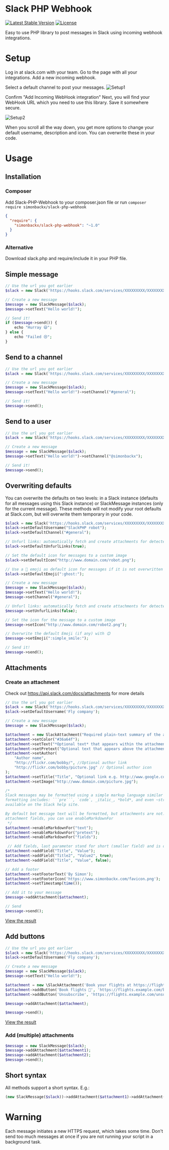 # Slack PHP Webhook
[![Latest Stable Version](https://poser.pugx.org/simonbackx/slack-php-webhook/v/stable)](https://packagist.org/packages/simonbackx/slack-php-webhook) [![License](https://poser.pugx.org/simonbackx/slack-php-webhook/license)](https://packagist.org/packages/simonbackx/slack-php-webhook)

Easy to use PHP library to post messages in Slack using incoming webhook integrations.

# Setup
Log in at slack.com with your team. Go to the page with all your integrations. Add a new incoming webhook.

Select a default channel to post your messages.
![Setup1](http://www.cloock.be/uploads/slack1.png)

Confirm "Add Incoming WebHook integration"
Next, you will find your WebHook URL which you need to use this library. Save it somewhere secure.

![Setup2](http://www.cloock.be/uploads/slack2.png)

When you scroll all the way down, you get more options to change your default username, description and icon. You can overwrite these in your code.
	 
# Usage
## Installation

### Composer

Add Slack-PHP-Webhook to your composer.json file or run `composer require simonbackx/slack-php-webhook`

```json
{
  "require": {
    "simonbackx/slack-php-webhook": "~1.0"
  }
}
```

### Alternative

Download slack.php and require/include it in your PHP file.

## Simple message

```php
// Use the url you got earlier
$slack = new Slack('https://hooks.slack.com/services/XXXXXXXXX/XXXXXXXXX/XXXXXXXXXXXXXXXXXXXXXXXX');

// Create a new message
$message = new SlackMessage($slack);
$message->setText("Hello world!");

// Send it!
if ($message->send()) {
    echo "Hurray 😄";
} else {
    echo "Failed 😢";
}
```

## Send to a channel
```php
// Use the url you got earlier
$slack = new Slack('https://hooks.slack.com/services/XXXXXXXXX/XXXXXXXXX/XXXXXXXXXXXXXXXXXXXXXXXX');

// Create a new message
$message = new SlackMessage($slack);
$message->setText("Hello world!")->setChannel("#general");

// Send it!
$message->send();
```

## Send to a user
```php
// Use the url you got earlier
$slack = new Slack('https://hooks.slack.com/services/XXXXXXXXX/XXXXXXXXX/XXXXXXXXXXXXXXXXXXXXXXXX');

// Create a new message
$message = new SlackMessage($slack);
$message->setText("Hello world!")->setChannel("@simonbackx");

// Send it!
$message->send();
```

## Overwriting defaults
You can overwrite the defaults on two levels: in a Slack instance (defaults for all messages using this Slack instance) or SlackMessage instances (only for the current message). These methods will not modify your root defaults at Slack.com, but will overwrite them temporary in your code.

```php
$slack = new Slack('https://hooks.slack.com/services/XXXXXXXXX/XXXXXXXXX/XXXXXXXXXXXXXXXXXXXXXXXX');
$slack->setDefaultUsername("SlackPHP robot"); 
$slack->setDefaultChannel("#general");

// Unfurl links: automatically fetch and create attachments for detected URLs
$slack->setDefaultUnfurlLinks(true); 

// Set the default icon for messages to a custom image
$slack->setDefaultIcon("http://www.domain.com/robot.png"); 

// Use a 👻 emoji as default icon for messages if it is not overwritten in messages
$slack->setDefaultEmoji(":ghost:");

// Create a new message
$message = new SlackMessage($slack);
$message->setText("Hello world!");
$message->setChannel("#general");

// Unfurl links: automatically fetch and create attachments for detected URLs
$message->setUnfurlLinks(false);

// Set the icon for the message to a custom image
$message->setIcon("http://www.domain.com/robot2.png");

// Overwrite the default Emoji (if any) with 😊
$message->setEmoji(":simple_smile:");

// Send it!
$message->send();

```

## Attachments
### Create an attachment
Check out https://api.slack.com/docs/attachments for more details

```php
// Use the url you got earlier
$slack = new Slack('https://hooks.slack.com/services/XXXXXXXXX/XXXXXXXXX/XXXXXXXXXXXXXXXXXXXXXXXX');
$slack->setDefaultUsername('Fly company');

// Create a new message
$message = new SlackMessage($slack);

$attachment = new SlackAttachment("Required plain-text summary of the attachment.");
$attachment->setColor("#36a64f");
$attachment->setText("*Optional text* that appears within the attachment");
$attachment->setPretext("Optional text that appears above the attachment block");
$attachment->setAuthor(
    "Author name", 
    "http://flickr.com/bobby/", //Optional author link
    "http://flickr.com/bobby/picture.jpg" // Optional author icon
);
$attachment->setTitle("Title", "Optional link e.g. http://www.google.com/");
$attachment->setImage("http://www.domain.com/picture.jpg");

/*
Slack messages may be formatted using a simple markup language similar to Markdown. Supported 
formatting includes: ```pre```, `code`, _italic_, *bold*, and even ~strike~.; full details are 
available on the Slack help site.

By default bot message text will be formatted, but attachments are not. To enable formatting on 
attachment fields, you can use enableMarkdownFor
 */
$attachment->enableMarkdownFor("text");
$attachment->enableMarkdownFor("pretext");
$attachment->enableMarkdownFor("fields");

 // Add fields, last parameter stand for short (smaller field) and is optional
$attachment->addField("Title", "Value");
$attachment->addField("Title2", "Value2", true);
$attachment->addField("Title", "Value", false);

// Add a footer
$attachment->setFooterText('By Simon');
$attachment->setFooterIcon('https://www.simonbackx.com/favicon.png');
$attachment->setTimestamp(time());

// Add it to your message
$message->addAttachment($attachment);

// Send
$message->send();
```
[View the result](https://api.slack.com/docs/messages/builder?msg=%7B%0A%20%20%20%20%22text%22%3A%20%22%22%2C%0A%20%20%20%20%22username%22%3A%20%22Fly%20company%22%2C%0A%20%20%20%20%22attachments%22%3A%20%5B%0A%20%20%20%20%20%20%20%20%7B%0A%20%20%20%20%20%20%20%20%20%20%20%20%22fallback%22%3A%20%22Required%20plain-text%20summary%20of%20the%20attachment.%22%2C%0A%20%20%20%20%20%20%20%20%20%20%20%20%22color%22%3A%20%22%2336a64f%22%2C%0A%20%20%20%20%20%20%20%20%20%20%20%20%22pretext%22%3A%20%22Optional%20text%20that%20appears%20above%20the%20attachment%20block%22%2C%0A%20%20%20%20%20%20%20%20%20%20%20%20%22author_name%22%3A%20%22Author%20name%22%2C%0A%20%20%20%20%20%20%20%20%20%20%20%20%22mrkdwn_in%22%3A%20%5B%0A%20%20%20%20%20%20%20%20%20%20%20%20%20%20%20%20%22text%22%2C%0A%20%20%20%20%20%20%20%20%20%20%20%20%20%20%20%20%22pretext%22%2C%0A%20%20%20%20%20%20%20%20%20%20%20%20%20%20%20%20%22fields%22%0A%20%20%20%20%20%20%20%20%20%20%20%20%5D%2C%0A%20%20%20%20%20%20%20%20%20%20%20%20%22author_link%22%3A%20%22http%3A%2F%2Fflickr.com%2Fbobby%2F%22%2C%0A%20%20%20%20%20%20%20%20%20%20%20%20%22author_icon%22%3A%20%22http%3A%2F%2Fflickr.com%2Fbobby%2Fpicture.jpg%22%2C%0A%20%20%20%20%20%20%20%20%20%20%20%20%22title%22%3A%20%22Title%22%2C%0A%20%20%20%20%20%20%20%20%20%20%20%20%22title_link%22%3A%20%22Optional%20link%20e.g.%20http%3A%2F%2Fwww.google.com%2F%22%2C%0A%20%20%20%20%20%20%20%20%20%20%20%20%22text%22%3A%20%22%2AOptional%20text%2A%20that%20appears%20within%20the%20attachment%22%2C%0A%20%20%20%20%20%20%20%20%20%20%20%20%22fields%22%3A%20%5B%0A%20%20%20%20%20%20%20%20%20%20%20%20%20%20%20%20%7B%0A%20%20%20%20%20%20%20%20%20%20%20%20%20%20%20%20%20%20%20%20%22title%22%3A%20%22Title%22%2C%0A%20%20%20%20%20%20%20%20%20%20%20%20%20%20%20%20%20%20%20%20%22value%22%3A%20%22Value%22%0A%20%20%20%20%20%20%20%20%20%20%20%20%20%20%20%20%7D%2C%0A%20%20%20%20%20%20%20%20%20%20%20%20%20%20%20%20%7B%0A%20%20%20%20%20%20%20%20%20%20%20%20%20%20%20%20%20%20%20%20%22title%22%3A%20%22Title2%22%2C%0A%20%20%20%20%20%20%20%20%20%20%20%20%20%20%20%20%20%20%20%20%22value%22%3A%20%22Value2%22%2C%0A%20%20%20%20%20%20%20%20%20%20%20%20%20%20%20%20%20%20%20%20%22short%22%3A%20true%0A%20%20%20%20%20%20%20%20%20%20%20%20%20%20%20%20%7D%2C%0A%20%20%20%20%20%20%20%20%20%20%20%20%20%20%20%20%7B%0A%20%20%20%20%20%20%20%20%20%20%20%20%20%20%20%20%20%20%20%20%22title%22%3A%20%22Title%22%2C%0A%20%20%20%20%20%20%20%20%20%20%20%20%20%20%20%20%20%20%20%20%22value%22%3A%20%22Value%22%2C%0A%20%20%20%20%20%20%20%20%20%20%20%20%20%20%20%20%20%20%20%20%22short%22%3A%20false%0A%20%20%20%20%20%20%20%20%20%20%20%20%20%20%20%20%7D%0A%20%20%20%20%20%20%20%20%20%20%20%20%5D%2C%0A%20%20%20%20%20%20%20%20%20%20%20%20%22image_url%22%3A%20%22http%3A%2F%2Fwww.domain.com%2Fpicture.jpg%22%2C%0A%20%20%20%20%20%20%20%20%20%20%20%20%22footer%22%3A%20%22By%20Simon%22%2C%0A%20%20%20%20%20%20%20%20%20%20%20%20%22footer_icon%22%3A%20%22https%3A%2F%2Fwww.simonbackx.com%2Ffavicon.png%22%2C%0A%20%20%20%20%20%20%20%20%20%20%20%20%22ts%22%3A%201523486931%0A%20%20%20%20%20%20%20%20%7D%0A%20%20%20%20%5D%0A%7D)

## Add buttons
```php
// Use the url you got earlier
$slack = new Slack('https://hooks.slack.com/services/XXXXXXXXX/XXXXXXXXX/XXXXXXXXXXXXXXXXXXXXXXXX');
$slack->setDefaultUsername('Fly company');

// Create a new message
$message = new SlackMessage($slack);
$message->setText("Hello world!");

$attachment = new \SlackAttachment('Book your flights at https://flights.example.com/book/r123456');
$attachment->addButton('Book flights 🛫', 'https://flights.example.com/book/r123456');
$attachment->addButton('Unsubscribe', 'https://flights.example.com/unsubscribe');

$message->addAttachment($attachment);

$message->send();
```
[View the result](https://api.slack.com/docs/messages/builder?msg=%7B%0A%20%20%20%20%22text%22%3A%20%22%3C%40W1A2BC3DD%3E%20approved%20your%20travel%20request.%20Book%20any%20airline%20you%20like%20by%20continuing%20below.%22%2C%0A%20%20%20%20%22username%22%3A%20%22Fly%20company%22%2C%0A%20%20%20%20%22icon_emoji%22%3A%20%22%3Aairplane%3A%22%2C%0A%20%20%20%20%22attachments%22%3A%20%5B%0A%20%20%20%20%20%20%20%20%7B%0A%20%20%20%20%20%20%20%20%20%20%20%20%22fallback%22%3A%20%22Book%20your%20flights%20at%20https%3A%2F%2Fflights.example.com%2Fbook%2Fr123456%22%2C%0A%20%20%20%20%20%20%20%20%20%20%20%20%22actions%22%3A%20%5B%0A%20%20%20%20%20%20%20%20%20%20%20%20%20%20%20%20%7B%0A%20%20%20%20%20%20%20%20%20%20%20%20%20%20%20%20%20%20%20%20%22type%22%3A%20%22button%22%2C%0A%20%20%20%20%20%20%20%20%20%20%20%20%20%20%20%20%20%20%20%20%22text%22%3A%20%22Book%20flights%20%F0%9F%9B%AB%22%2C%0A%20%20%20%20%20%20%20%20%20%20%20%20%20%20%20%20%20%20%20%20%22url%22%3A%20%22https%3A%2F%2Fflights.example.com%2Fbook%2Fr123456%22%0A%20%20%20%20%20%20%20%20%20%20%20%20%20%20%20%20%7D%2C%0A%20%20%20%20%20%20%20%20%20%20%20%20%20%20%20%20%7B%0A%20%20%20%20%20%20%20%20%20%20%20%20%20%20%20%20%20%20%20%20%22type%22%3A%20%22button%22%2C%0A%20%20%20%20%20%20%20%20%20%20%20%20%20%20%20%20%20%20%20%20%22text%22%3A%20%22Unsubscribe%22%2C%0A%20%20%20%20%20%20%20%20%20%20%20%20%20%20%20%20%20%20%20%20%22url%22%3A%20%22https%3A%2F%2Fflights.example.com%2Funsubscribe%22%2C%0A%20%20%20%20%20%20%20%20%20%20%20%20%20%20%20%20%20%20%20%20%22style%22%3A%20%22danger%22%0A%20%20%20%20%20%20%20%20%20%20%20%20%20%20%20%20%7D%0A%20%20%20%20%20%20%20%20%20%20%20%20%5D%0A%20%20%20%20%20%20%20%20%7D%0A%20%20%20%20%5D%0A%7D)

### Add (multiple) attachments
```php
$message = new SlackMessage($slack);
$message->addAttachment($attachment1);
$message->addAttachment($attachment2);
$message->send();
```

## Short syntax

All methods support a short syntax. E.g.:

```php
(new SlackMessage($slack))->addAttachment($attachment1)->addAttachment($attachment2)->send();
```

# Warning
Each message initiates a new HTTPS request, which takes some time. Don't send too much messages at once if you are not running your script in a background task.

